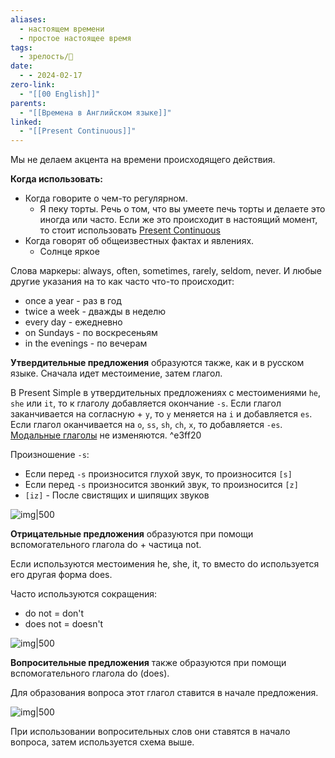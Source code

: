 ```yaml
---
aliases:
  - настоящем времени
  - простое настоящее время
tags:
  - зрелость/🌱
date:
  - - 2024-02-17
zero-link:
  - "[[00 English]]"
parents:
  - "[[Времена в Английском языке]]"
linked:
  - "[[Present Continuous]]"
---
```

Мы не делаем акцента на времени происходящего действия.

**Когда использовать:**
- Когда говорите о чем-то регулярном.
	- Я пеку торты. Речь о том, что вы умеете печь торты и делаете это иногда или часто. Если же это происходит в настоящий момент, то стоит использовать [Present Continuous](Present%20Continuous.md)
- Когда говорят об общеизвестных фактах и явлениях.
	- Солнце яркое

Слова маркеры: always, often, sometimes, rarely, seldom, never. И любые другие указания на то как часто что-то происходит:
- once a year - раз в год
- twice a week - дважды в неделю
- every day - ежедневно
- on Sundays - по воскресеньям
- in the evenings - по вечерам

**Утвердительные предложения** образуются также, как и в русском языке. Сначала идет местоимение, затем глагол.

В Present Simple в утвердительных предложениях с местоимениями `he`, `she` или `it`, то к глаголу добавляется окончание `-s`. Если глагол заканчивается на согласную + `y`, то `y` меняется на `i` и добавляется `es`. Если глагол оканчивается на `o`, `ss`, `sh`, `ch`, `x`, то добавляется `-es`. [Модальные глаголы](Модальные%20глаголы.md) не изменяются. ^e3ff20

Произношение `-s`:
- Если перед `-s` произносится глухой звук, то произносится `[s]`
- Если перед `-s` произносится звонкий звук, то произносится `[z]`
- `[iz]` - После свистящих и шипящих звуков

![img|500](Pasted%20image%2020240217105624.png)

**Отрицательные предложения** образуются при помощи вспомогательного глагола do + частица not.

Если используются местоимения he, she, it, то вместо do используется его другая форма does.

Часто используются сокращения:
- do not = don't
- does not = doesn't

![img|500](Pasted%20image%2020240217105929.png)

**Вопросительные предложения** также образуются при помощи вспомогательного глагола do (does).

Для образования вопроса этот глагол ставится в начале предложения.

![img|500](Pasted%20image%2020240217110054.png)

При использовании вопросительных слов они ставятся в начало вопроса, затем используется схема выше.